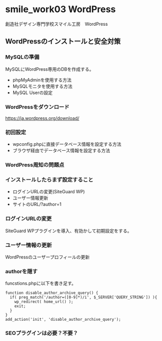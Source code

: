 # smile_work03 WordPress
創造社デザイン専門学校スマイル工房　WordPress

## WordPressのインストールと安全対策
### MySQLの準備
MySQLにWordPress専用のDBを作成する。
- phpMyAdminを使用する方法
- MySQLモニタを使用する方法
- MySQL Userの設定

### WordPressをダウンロード
https://ja.wordpress.org/download/

### 初回設定
- wpconfig.phpに直接データベース情報を設定する方法
- ブラウザ経由でデータベース情報を設定する方法

### WordPress周知の問題点

### インストールしたらまず設定すること
- ログインURLの変更(SiteGuard WP)
- ユーザー情報更新
- サイトのURL/?author=1

### ログインURLの変更
SiteGuard WPプラグインを導入、有効かして初期設定をする。

### ユーザー情報の更新
WordPressのユーザープロフィールの更新

### authorを隠す
funcstions.phpに以下を書き足す。
```
function disable_author_archive_query() {
  if( preg_match('/author=([0-9]*)/i', $_SERVER['QUERY_STRING']) ){
    wp_redirect( home_url() );
    exit;
  }
}
add_action('init', 'disable_author_archive_query');
```
### SEOプラグインは必要？不要？


